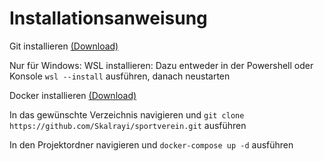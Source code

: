 # Installationsanweisung
Git installieren [(Download)](https://git-scm.com/downloads)

Nur für Windows: WSL installieren: Dazu entweder in der Powershell oder Konsole `wsl --install` ausführen, danach neustarten

Docker installieren [(Download)](https://www.docker.com/products/docker-desktop/)

In das gewünschte Verzeichnis navigieren und `git clone https://github.com/Skalrayi/sportverein.git` ausführen

In den Projektordner navigieren und `docker-compose up -d` ausführen